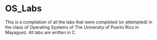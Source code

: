 # OS_Labs
This is a compilation of all the labs that were completed (or attempted) in the class of Operating Systems of The University of Puerto Rico in Mayaguez. All labs are written in C.

